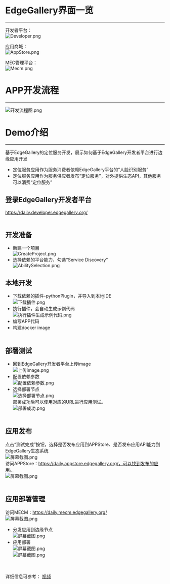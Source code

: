 # EdgeGallery界面一览
-------------------
开发者平台：<br>
![](/uploads/images/2020/v1.0/Developer.png "Developer.png")<br>

应用商城：<br>
![](/uploads/images/2020/v1.0/AppStore.png "AppStore.png")<br>

MEC管理平台：<br>
![](/uploads/images/2020/v1.0/Mecm.png "Mecm.png")<br>

# APP开发流程
-------------------
![](/uploads/images/2020/0927/development_flow.png "开发流程图.png")<br>

# Demo介绍
-------------------
基于EdgeGallery的定位服务开发，展示如何基于EdgeGallery开发者平台进行边缘应用开发<br>
* 定位服务应用作为服务消费者依赖EdgeGallery平台的“人脸识别服务”<br>
* 定位服务应用作为服务供应者发布“定位服务”，对外提供生态API，其他服务可以消费“定位服务”<br>

## 登录EdgeGallery开发者平台
https://daily.developer.edgegallery.org/<br><br>
## 开发准备
* 新建一个项目<br>
![](/uploads/images/2020/v1.0/CreateProject.png "CreateProject.png")
* 选择依赖的平台能力，勾选“Service Discovery”<br>
![](/uploads/images/2020/v1.0/AbilitySelection.png "AbilitySelection.png")

## 本地开发
* 下载依赖的插件-pythonPlugin，并导入到本地IDE<br>
![](/uploads/images/2020/0927/download_plugin.png "下载插件.png")
* 执行插件，会自动生成示例代码<br>
![](/uploads/images/2020/0927/execute_plugin.png "执行插件生成示例代码.png")
* 编写APP代码<br>
* 构建docker image<br><br>
## 部署测试
* 回到EdgeGallery开发者平台上传image<br>
![](/uploads/images/2020/0927/upload_image.png "上传image.png")
* 配置依赖参数<br>
![](/uploads/images/2020/0927/config_params.png "配置依赖参数.png")
* 选择部署节点<br>
![](/uploads/images/2020/0927/select_server.png "选择部署节点.png")<br>
部署成功后可以使用对应的URL进行应用测试。<br>
![](/uploads/images/2020/0927/deployment.png "部署成功.png")<br><br>
## 应用发布
点击“测试完成”按钮，选择是否发布应用到APPStore、是否发布应用API能力到EdgeGallery生态系统<br>
![](/uploads/images/2020/0927/111041_c5004536_7625241.png "屏幕截图.png")<br>
访问APPStore：https://daily.appstore.edgegallery.org/，可以找到发布的应用。<br>
![](/uploads/images/2020/0927/111833_bb36fd2b_7625241.png "屏幕截图.png")<br><br>
## 应用部署管理
访问MECM：https://daily.mecm.edgegallery.org/<br>
![](/uploads/images/2020/0927/112141_2f32426e_7625241.png "屏幕截图.png")<br>
* 分发应用到边缘节点<br>
![](/uploads/images/2020/0927/161230_821e2b70_7625241.png "屏幕截图.png")
* 应用部署<br>
![](/uploads/images/2020/0927/161426_0814bb76_7625241.png "屏幕截图.png")<br>
![](/uploads/images/2020/0927/161505_1d05c04b_7625241.png "屏幕截图.png")<br><br><br>

详细信息可参考：
[视频](https://gitee.com/edgegallery/community/blob/master/TSC/Release/v0.9/EdgeGallery%20Demo%20Recording.mp4)


